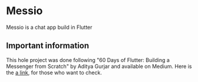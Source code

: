 # Messio

Messio is a chat app build in Flutter

## Important information

This hole project was done following "60 Days of Flutter: Building a Messenger from Scratch" by Aditya Gurjar and available on Medium. Here is the [a link](https://medium.com/@adityadroid/60-days-of-flutter-building-a-messenger-from-scratch-ab2c89e1fd0f), for those who want to check.
